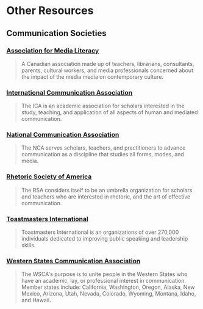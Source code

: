 # Other Resources

## Communication Societies

### [Association for Media Literacy](https://web.archive.org/web/20150906083416/http:/www.aml.ca/home/)

> A Canadian association made up of teachers, librarians, consultants, parents, cultural workers, and media professionals concerned about the impact of the media media on contemporary culture.

### [International Communication Association](https://web.archive.org/web/20150906083416/http:/www.icahdq.org/)

> The ICA is an academic association for scholars interested in the study, teaching, and application of all aspects of human and mediated communication.

### [National Communication Association](https://web.archive.org/web/20150906083416/http:/www.natcom.org/)

> The NCA serves scholars, teachers, and practitioners to advance communication as a discipline that studies all forms, modes, and media.

### [Rhetoric Society of America](https://web.archive.org/web/20150906083416/http:/associationdatabase.com/aws/RSA/pt/sp/home_page)

> The RSA considers itself to be an umbrella organization for scholars and teachers who are interested in rhetoric, and the art of effective communication.

### [Toastmasters International](https://web.archive.org/web/20150906083416/http:/www.toastmasters.org/)

> Toastmasters International is an organizations of over 270,000 individuals dedicated to improving public speaking and leadership skills.

### [Western States Communication Association](https://web.archive.org/web/20150906083416/http:/www.westcomm.org/)

> The WSCA's purpose is to unite people in the Western States who have an academic, lay, or professional interest in communication. Member states include: California, Washington, Oregon, Alaska, New Mexico, Arizona, Utah, Nevada, Colorado, Wyoming, Montana, Idaho, and Hawaii.



